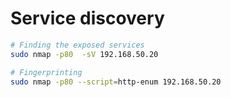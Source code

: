 
# Service discovery

```bash
# Finding the exposed services
sudo nmap -p80  -sV 192.168.50.20

# Fingerprinting
sudo nmap -p80 --script=http-enum 192.168.50.20
```